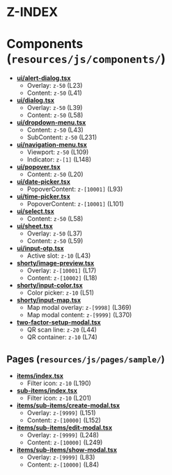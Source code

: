 # Z-INDEX

# Components (`resources/js/components/`)
- **[ui/alert-dialog.tsx](resources/js/components/ui/alert-dialog.tsx)**
    - Overlay: `z-50` (L23)
    - Content: `z-50` (L41)
- **[ui/dialog.tsx](resources/js/components/ui/dialog.tsx)**
    - Overlay: `z-50` (L39)
    - Content: `z-50` (L58)
- **[ui/dropdown-menu.tsx](resources/js/components/ui/dropdown-menu.tsx)**
    - Content: `z-50` (L43)
    - SubContent: `z-50` (L231)
- **[ui/navigation-menu.tsx](resources/js/components/ui/navigation-menu.tsx)**
    - Viewport: `z-50` (L109)
    - Indicator: `z-[1]` (L148)
- **[ui/popover.tsx](resources/js/components/ui/popover.tsx)**
    - Content: `z-50` (L20)
- **[ui/date-picker.tsx](resources/js/components/ui/date-picker.tsx)**
    - PopoverContent: `z-[10001]` (L93)
- **[ui/time-picker.tsx](resources/js/components/ui/time-picker.tsx)**
    - PopoverContent: `z-[10001]` (L101)
- **[ui/select.tsx](resources/js/components/ui/select.tsx)**
    - Content: `z-50` (L58)
- **[ui/sheet.tsx](resources/js/components/ui/sheet.tsx)**
    - Overlay: `z-50` (L37)
    - Content: `z-50` (L59)
- **[ui/input-otp.tsx](resources/js/components/ui/input-otp.tsx)**
    - Active slot: `z-10` (L43)
- **[shorty/image-preview.tsx](resources/js/components/shorty/image-preview.tsx)**
    - Overlay: `z-[10001]` (L17)
    - Content: `z-[10002]` (L18)
- **[shorty/input-color.tsx](resources/js/components/shorty/input-color.tsx)**
    - Color picker: `z-10` (L51)
- **[shorty/input-map.tsx](resources/js/components/shorty/input-map.tsx)**
    - Map modal overlay: `z-[9998]` (L369)
    - Map modal content: `z-[9999]` (L370)
- **[two-factor-setup-modal.tsx](resources/js/components/two-factor-setup-modal.tsx)**
    - QR scan line: `z-20` (L44)
    - QR container: `z-10` (L74)

## Pages (`resources/js/pages/sample/`)
- **[items/index.tsx](resources/js/pages/sample/items/index.tsx)**
    - Filter icon: `z-10` (L190)
- **[sub-items/index.tsx](resources/js/pages/sample/sub-items/index.tsx)**
    - Filter icon: `z-10` (L201)
- **[items/sub-items/create-modal.tsx](resources/js/pages/sample/items/sub-items/create-modal.tsx)**
    - Overlay: `z-[9999]` (L151)
    - Content: `z-[10000]` (L152)
- **[items/sub-items/edit-modal.tsx](resources/js/pages/sample/items/sub-items/edit-modal.tsx)**
    - Overlay: `z-[9999]` (L248)
    - Content: `z-[10000]` (L249)
- **[items/sub-items/show-modal.tsx](resources/js/pages/sample/items/sub-items/show-modal.tsx)**
    - Overlay: `z-[9999]` (L83)
    - Content: `z-[10000]` (L84)
